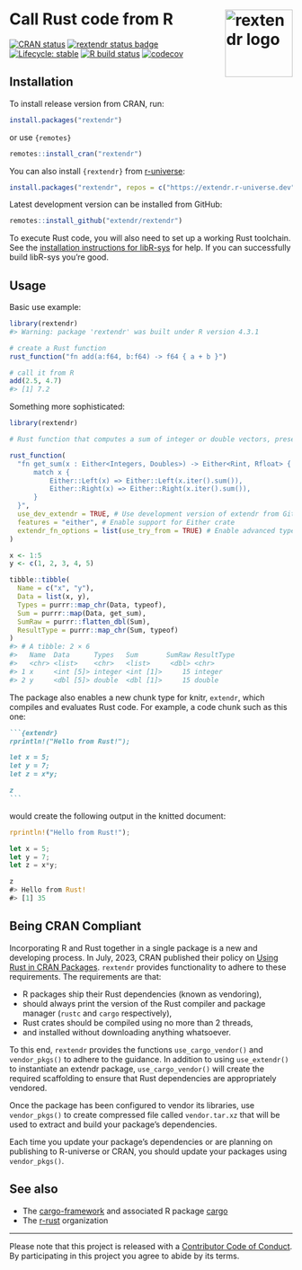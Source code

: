 
<!-- README.md is generated from README.Rmd. Please edit that file -->

# Call Rust code from R <img width="120px" alt="rextendr logo" align="right" src="man/figures/rextendr-logo.png">

<!-- badges: start -->

[![CRAN
status](https://www.r-pkg.org/badges/version/rextendr)](https://CRAN.R-project.org/package=rextendr)
[![rextendr status
badge](https://extendr.r-universe.dev/badges/rextendr)](https://extendr.r-universe.dev/rextendr)
[![Lifecycle:
stable](https://img.shields.io/badge/lifecycle-stable-brightgreen.svg)](https://lifecycle.r-lib.org/articles/stages.html#stable)
[![R build
status](https://github.com/extendr/rextendr/workflows/R-CMD-check/badge.svg)](https://github.com/extendr/rextendr/actions)
[![codecov](https://codecov.io/gh/extendr/rextendr/branch/main/graph/badge.svg?token=5H6ID0LAO7)](https://app.codecov.io/gh/extendr/rextendr)
<!-- badges: end -->

## Installation

To install release version from CRAN, run:

``` r
install.packages("rextendr")
```

or use `{remotes}`

``` r
remotes::install_cran("rextendr")
```

You can also install `{rextendr}` from
[r-universe](https://extendr.r-universe.dev/rextendr):

``` r
install.packages("rextendr", repos = c("https://extendr.r-universe.dev", "https://cloud.r-project.org"))
```

Latest development version can be installed from GitHub:

``` r
remotes::install_github("extendr/rextendr")
```

To execute Rust code, you will also need to set up a working Rust
toolchain. See the [installation instructions for
libR-sys](https://github.com/extendr/libR-sys) for help. If you can
successfully build libR-sys you’re good.

## Usage

Basic use example:

``` r
library(rextendr)
#> Warning: package 'rextendr' was built under R version 4.3.1

# create a Rust function
rust_function("fn add(a:f64, b:f64) -> f64 { a + b }")

# call it from R
add(2.5, 4.7)
#> [1] 7.2
```

Something more sophisticated:

``` r
library(rextendr)

# Rust function that computes a sum of integer or double vectors, preserving the type

rust_function(
  "fn get_sum(x : Either<Integers, Doubles>) -> Either<Rint, Rfloat> {
      match x {
          Either::Left(x) => Either::Left(x.iter().sum()),
          Either::Right(x) => Either::Right(x.iter().sum()),
      }
  }",
  use_dev_extendr = TRUE, # Use development version of extendr from GitHub
  features = "either", # Enable support for Either crate
  extendr_fn_options = list(use_try_from = TRUE) # Enable advanced type conversion
)

x <- 1:5
y <- c(1, 2, 3, 4, 5)

tibble::tibble(
  Name = c("x", "y"),
  Data = list(x, y),
  Types = purrr::map_chr(Data, typeof),
  Sum = purrr::map(Data, get_sum),
  SumRaw = purrr::flatten_dbl(Sum),
  ResultType = purrr::map_chr(Sum, typeof)
)
#> # A tibble: 2 × 6
#>   Name  Data      Types   Sum       SumRaw ResultType
#>   <chr> <list>    <chr>   <list>     <dbl> <chr>     
#> 1 x     <int [5]> integer <int [1]>     15 integer   
#> 2 y     <dbl [5]> double  <dbl [1]>     15 double
```

The package also enables a new chunk type for knitr, `extendr`, which
compiles and evaluates Rust code. For example, a code chunk such as this
one:

```` markdown
```{extendr}
rprintln!("Hello from Rust!");

let x = 5;
let y = 7;
let z = x*y;

z
```
````

would create the following output in the knitted document:

``` rust
rprintln!("Hello from Rust!");

let x = 5;
let y = 7;
let z = x*y;

z
#> Hello from Rust!
#> [1] 35
```

## Being CRAN Compliant

Incorporating R and Rust together in a single package is a new and
developing process. In July, 2023, CRAN published their policy on [Using
Rust in CRAN
Packages](https://cran.r-project.org/web/packages/using_rust.html).
`rextendr` provides functionality to adhere to these requirements. The
requirements are that:

- R packages ship their Rust dependencies (known as vendoring),
- should always print the version of the Rust compiler and package
  manager (`rustc` and `cargo` respectively),
- Rust crates should be compiled using no more than 2 threads,
- and installed without downloading anything whatsoever.

To this end, `rextendr` provides the functions `use_cargo_vendor()` and
`vendor_pkgs()` to adhere to the guidance. In addition to using
`use_extendr()` to instantiate an extendr package, `use_cargo_vendor()`
will create the required scaffolding to ensure that Rust dependencies
are appropriately vendored.

Once the package has been configured to vendor its libraries, use
`vendor_pkgs()` to create compressed file called `vendor.tar.xz` that
will be used to extract and build your package’s dependencies.

Each time you update your package’s dependencies or are planning on
publishing to R-universe or CRAN, you should update your packages using
`vendor_pkgs()`.

## See also

- The [cargo-framework](https://github.com/dbdahl/cargo-framework) and
  associated R package [cargo](https://cran.r-project.org/package=cargo)
- The [r-rust](https://github.com/r-rust) organization

------------------------------------------------------------------------

Please note that this project is released with a [Contributor Code of
Conduct](https://github.com/extendr/rextendr/blob/main/CODE-OF-CONDUCT.md).
By participating in this project you agree to abide by its terms.
